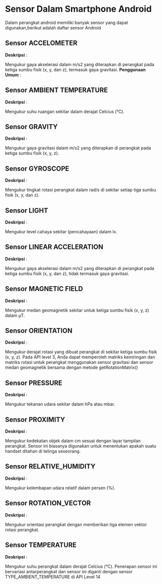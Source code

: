 # Sensor Dalam Smartphone Android
Dalam perangkat android memiliki banyak sensor yang dapat digunakan,berikut adalah daftar sensor Android
## Sensor ACCELOMETER
__Deskripsi__ : 

Mengukur gaya akselerasi dalam m/s2 yang diterapkan di perangkat pada ketiga sumbu fisik (x, y, dan z), termasuk gaya gravitasi.
__Penggunaan Umum__ : 

## Sensor AMBIENT TEMPERATURE
__Deskripsi__ : 

Mengukur suhu ruangan sekitar dalam derajat Celcius (°C).
## Sensor GRAVITY
__Deskripsi__ : 

Mengukur gaya gravitasi dalam m/s2 yang diterapkan di perangkat pada ketiga sumbu fisik (x, y, z).
## Sensor GYROSCOPE
__Deskripsi__ : 

Mengukur tingkat rotasi perangkat dalam rad/s di sekitar setiap tiga sumbu fisik (x, y, dan z).
## Sensor LIGHT
__Deskripsi__ : 

Mengukur level cahaya sekitar (pencahayaan) dalam lx.
## Sensor LINEAR ACCELERATION
__Deskripsi__ : 

Mengukur gaya akselerasi dalam m/s2 yang diterapkan di perangkat pada ketiga sumbu fisik (x, y, dan z), tidak termasuk gaya gravitasi.
## Sensor MAGNETIC FIELD
__Deskripsi__ : 

Mengukur medan geomagnetik sekitar untuk ketiga sumbu fisik (x, y, z) dalam μT.
## Sensor ORIENTATION
__Deskripsi__ : 

Mengukur derajat rotasi yang dibuat perangkat di sekitar ketiga sumbu fisik (x, y, z). Pada API level 3, Anda dapat memperoleh matriks kemiringan dan matriks rotasi untuk perangkat menggunakan sensor gravitasi dan sensor medan geomagnetik bersama dengan metode getRotationMatrix()
## Sensor PRESSURE	
__Deskripsi__ : 

Mengukur tekanan udara sekitar dalam hPa atau mbar.
## Sensor PROXIMITY	
__Deskripsi__ : 

Mengukur kedekatan objek dalam cm sesuai dengan layar tampilan perangkat. Sensor ini biasanya digunakan untuk menentukan apakah suatu handset ditahan di telinga seseorang.
## Sensor RELATIVE_HUMIDITY
__Deskripsi__ : 

Mengukur kelembapan udara relatif dalam persen (%).
## Sensor ROTATION_VECTOR
__Deskripsi__ : 

Mengukur orientasi perangkat dengan memberikan tiga elemen vektor rotasi perangkat.
## Sensor TEMPERATURE
__Deskripsi__ : 

Mengukur suhu perangkat dalam derajat Celcius (°C). Penerapan sensor ini bervariasi antarperangkat dan sensor ini diganti dengan sensor TYPE_AMBIENT_TEMPERATURE di API Level 14
